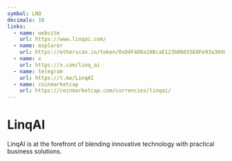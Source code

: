 ```yaml
---
symbol: LNQ
decimals: 18
links:
  - name: website
    url: https://www.linqai.com/
  - name: explorer
    url: https://etherscan.io/token/0xD4F4D0a10BcaE123bB6655E8Fe93a30d01eEbD04
  - name: x
    url: https://x.com/linq_ai
  - name: telegram
    url: https://t.me/LinqAI
  - name: coinmarketcap
    url: https://coinmarketcap.com/currencies/linqai/
---
```


# LinqAI

LinqAI is at the forefront of blending innovative technology with practical business solutions.
